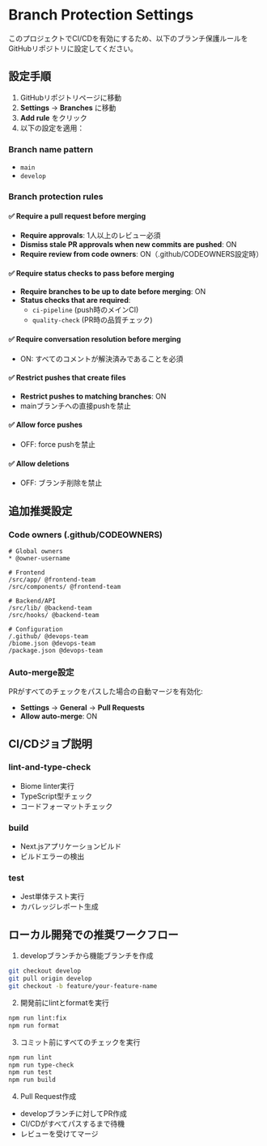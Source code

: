 # Branch Protection Settings

このプロジェクトでCI/CDを有効にするため、以下のブランチ保護ルールをGitHubリポジトリに設定してください。

## 設定手順

1. GitHubリポジトリページに移動
2. **Settings** → **Branches** に移動
3. **Add rule** をクリック
4. 以下の設定を適用：

### Branch name pattern
- `main`
- `develop`

### Branch protection rules

#### ✅ Require a pull request before merging
- **Require approvals**: 1人以上のレビュー必須
- **Dismiss stale PR approvals when new commits are pushed**: ON
- **Require review from code owners**: ON（.github/CODEOWNERS設定時）

#### ✅ Require status checks to pass before merging
- **Require branches to be up to date before merging**: ON
- **Status checks that are required**:
  - `ci-pipeline` (push時のメインCI)
  - `quality-check` (PR時の品質チェック)

#### ✅ Require conversation resolution before merging
- ON: すべてのコメントが解決済みであることを必須

#### ✅ Restrict pushes that create files
- **Restrict pushes to matching branches**: ON
- mainブランチへの直接pushを禁止

#### ✅ Allow force pushes
- OFF: force pushを禁止

#### ✅ Allow deletions
- OFF: ブランチ削除を禁止

## 追加推奨設定

### Code owners (.github/CODEOWNERS)
```
# Global owners
* @owner-username

# Frontend
/src/app/ @frontend-team
/src/components/ @frontend-team

# Backend/API
/src/lib/ @backend-team
/src/hooks/ @backend-team

# Configuration
/.github/ @devops-team
/biome.json @devops-team
/package.json @devops-team
```

### Auto-merge設定
PRがすべてのチェックをパスした場合の自動マージを有効化:
- **Settings** → **General** → **Pull Requests**
- **Allow auto-merge**: ON

## CI/CDジョブ説明

### lint-and-type-check
- Biome linter実行
- TypeScript型チェック
- コードフォーマットチェック

### build
- Next.jsアプリケーションビルド
- ビルドエラーの検出

### test
- Jest単体テスト実行
- カバレッジレポート生成

## ローカル開発での推奨ワークフロー

1. developブランチから機能ブランチを作成
```bash
git checkout develop
git pull origin develop
git checkout -b feature/your-feature-name
```

2. 開発前にlintとformatを実行
```bash
npm run lint:fix
npm run format
```

3. コミット前にすべてのチェックを実行
```bash
npm run lint
npm run type-check
npm run test
npm run build
```

4. Pull Request作成
- developブランチに対してPR作成
- CI/CDがすべてパスするまで待機
- レビューを受けてマージ
